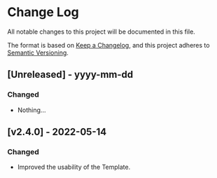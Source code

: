 # Change Log
 
All notable changes to this project will be documented in this file.

The format is based on [Keep a Changelog](http://keepachangelog.com/),
and this project adheres to [Semantic Versioning](http://semver.org/).

## [Unreleased] - yyyy-mm-dd

### Changed

- Nothing...

## [v2.4.0] - 2022-05-14

### Changed

- Improved the usability of the Template.

